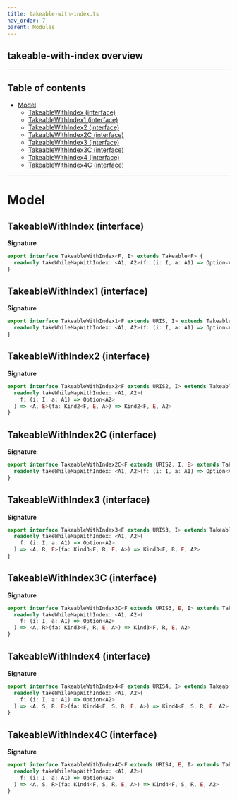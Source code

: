 ```yaml
---
title: takeable-with-index.ts
nav_order: 7
parent: Modules
---
```


## takeable-with-index overview

---

<h2 class="text-delta">Table of contents</h2>

- [Model](#model)
  - [TakeableWithIndex (interface)](#takeablewithindex-interface)
  - [TakeableWithIndex1 (interface)](#takeablewithindex1-interface)
  - [TakeableWithIndex2 (interface)](#takeablewithindex2-interface)
  - [TakeableWithIndex2C (interface)](#takeablewithindex2c-interface)
  - [TakeableWithIndex3 (interface)](#takeablewithindex3-interface)
  - [TakeableWithIndex3C (interface)](#takeablewithindex3c-interface)
  - [TakeableWithIndex4 (interface)](#takeablewithindex4-interface)
  - [TakeableWithIndex4C (interface)](#takeablewithindex4c-interface)

---

# Model

## TakeableWithIndex (interface)

**Signature**

```ts
export interface TakeableWithIndex<F, I> extends Takeable<F> {
  readonly takeWhileMapWithIndex: <A1, A2>(f: (i: I, a: A1) => Option<A2>) => (fa: HKT<F, A1>) => HKT<F, A2>
}
```

## TakeableWithIndex1 (interface)

**Signature**

```ts
export interface TakeableWithIndex1<F extends URIS, I> extends Takeable1<F> {
  readonly takeWhileMapWithIndex: <A1, A2>(f: (i: I, a: A1) => Option<A2>) => (fa: Kind<F, A1>) => Kind<F, A2>
}
```

## TakeableWithIndex2 (interface)

**Signature**

```ts
export interface TakeableWithIndex2<F extends URIS2, I> extends Takeable2<F> {
  readonly takeWhileMapWithIndex: <A1, A2>(
    f: (i: I, a: A1) => Option<A2>
  ) => <A, E>(fa: Kind2<F, E, A>) => Kind2<F, E, A2>
}
```

## TakeableWithIndex2C (interface)

**Signature**

```ts
export interface TakeableWithIndex2C<F extends URIS2, I, E> extends Takeable2C<F, E> {
  readonly takeWhileMapWithIndex: <A1, A2>(f: (i: I, a: A1) => Option<A2>) => <A>(fa: Kind2<F, E, A>) => Kind2<F, E, A2>
}
```

## TakeableWithIndex3 (interface)

**Signature**

```ts
export interface TakeableWithIndex3<F extends URIS3, I> extends Takeable3<F> {
  readonly takeWhileMapWithIndex: <A1, A2>(
    f: (i: I, a: A1) => Option<A2>
  ) => <A, R, E>(fa: Kind3<F, R, E, A>) => Kind3<F, R, E, A2>
}
```

## TakeableWithIndex3C (interface)

**Signature**

```ts
export interface TakeableWithIndex3C<F extends URIS3, E, I> extends Takeable3C<F, E> {
  readonly takeWhileMapWithIndex: <A1, A2>(
    f: (i: I, a: A1) => Option<A2>
  ) => <A, R>(fa: Kind3<F, R, E, A>) => Kind3<F, R, E, A2>
}
```

## TakeableWithIndex4 (interface)

**Signature**

```ts
export interface TakeableWithIndex4<F extends URIS4, I> extends Takeable4<F> {
  readonly takeWhileMapWithIndex: <A1, A2>(
    f: (i: I, a: A1) => Option<A2>
  ) => <A, S, R, E>(fa: Kind4<F, S, R, E, A>) => Kind4<F, S, R, E, A2>
}
```

## TakeableWithIndex4C (interface)

**Signature**

```ts
export interface TakeableWithIndex4C<F extends URIS4, E, I> extends Takeable4C<F, E> {
  readonly takeWhileMapWithIndex: <A1, A2>(
    f: (i: I, a: A1) => Option<A2>
  ) => <A, S, R>(fa: Kind4<F, S, R, E, A>) => Kind4<F, S, R, E, A2>
}
```
